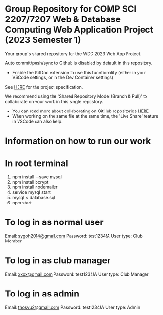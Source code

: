 # Group Repository for COMP SCI 2207/7207 Web & Database Computing Web Application Project (2023 Semester 1)

Your group's shared repository for the WDC 2023 Web App Project.

Auto commit/push/sync to Github is disabled by default in this repository.
- Enable the GitDoc extension to use this fucntionality (either in your VSCode settings, or in the Dev Container settings)

See [HERE](https://myuni.adelaide.edu.au/courses/85266/pages/2023-web-application-group-project-specification) for the project specification.

We recommend using the 'Shared Repository Model (Branch & Pull)' to collaborate on your work in this single repostory.
- You can read more about collaborating on GitHub repositories [HERE](https://docs.github.com/en/pull-requests/collaborating-with-pull-requests)
- When working on the same file at the same time, the 'Live Share' feature in VSCode can also help.

# Information on how to run our work

# In root terminal
1. npm install --save mysql
2. npm install bcrypt
3. npm install nodemailer
4. service mysql start
5. mysql < database.sql
6. npm start

# To log in as normal user
Email: sygoh2014@gmail.com
Password: test1234!A
User type: Club Member

# To log in as club manager
Email: xxxx@gmail.com
Password: test1234!A
User type: Club Manager

# To log in as admin
Email: thosvu2@gmail.com
Password: test1234!A
User type: Admin